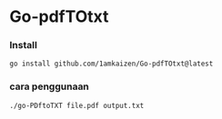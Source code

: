 # Go-pdfTOtxt

### Install
```
go install github.com/1amkaizen/Go-pdfTOtxt@latest
```

### cara penggunaan 
```
./go-PDftoTXT file.pdf output.txt
```
